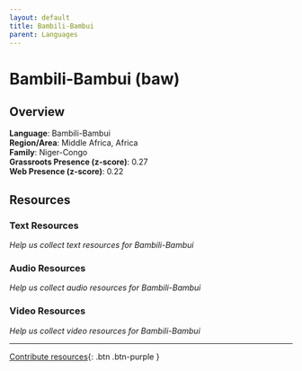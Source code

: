 ```yaml
---
layout: default
title: Bambili-Bambui
parent: Languages
---
```


# Bambili-Bambui (baw)

## Overview

**Language**: Bambili-Bambui  
**Region/Area**: Middle Africa, Africa  
**Family**: Niger-Congo  
**Grassroots Presence (z-score)**: 0.27  
**Web Presence (z-score)**: 0.22  

## Resources

### Text Resources
*Help us collect text resources for Bambili-Bambui*

### Audio Resources
*Help us collect audio resources for Bambili-Bambui*

### Video Resources
*Help us collect video resources for Bambili-Bambui*

---

[Contribute resources](https://forms.office.com/e/1SfLJx3u1r){: .btn .btn-purple }
